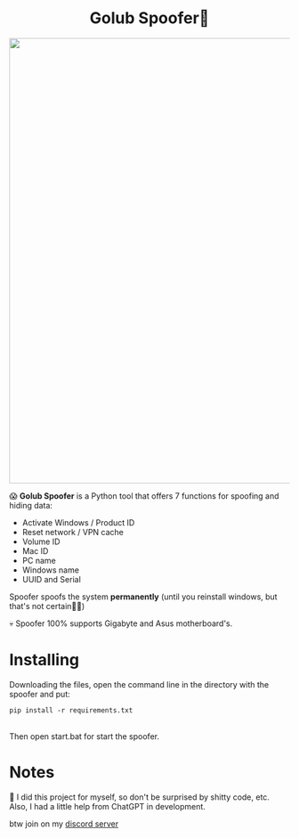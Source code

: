 <h1 align="center">Golub Spoofer🦆</h1>

<p align="center">
  <img width="800" src="https://github.com/exebyt3/Golub-Spoofer/assets/70565397/3b2cc491-5537-434b-b56c-e9be421b951f" alt="">
</p>

<p>
😱 <b>Golub Spoofer</b> is a Python tool that offers 7 functions for spoofing and hiding data:
</p>
<ul>
  <li>Activate Windows / Product ID</li>
  <li>Reset network / VPN cache</li>
  <li>Volume ID</li>
  <li>Mac ID</li>
  <li>PC name</li>
  <li>Windows name</li>
  <li>UUID and Serial</li>
</ul>

<p>
Spoofer spoofs the system <b>permanently</b> (until you reinstall windows, but that's not certain🤑🤑)
</p>
<p>
💀 Spoofer 100% supports Gigabyte and Asus motherboard's.
</p>

<h1>Installing</h1>
<p>
Downloading the files, open the command line in the directory with the spoofer and put:
</p>
<code>pip install -r requirements.txt</code>
<br>
<br>
<p>
Then open start.bat for start the spoofer.
</p>

<h1>Notes</h1>
<p>
🤔 I did this project for myself, so don't be surprised by shitty code, etc. Also, I had a little help from ChatGPT in development.
</p>

<p>
btw join on my <a href="https://discord.gg/yb9uzvypV9" target="_blank">discord server</a>
</p>
